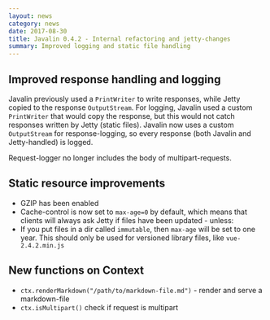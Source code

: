 ```yaml
---
layout: news
category: news
date: 2017-08-30
title: Javalin 0.4.2 - Internal refactoring and jetty-changes
summary: Improved logging and static file handling
---
```


## Improved response handling and logging

Javalin previously used a `PrintWriter` to write responses,
while Jetty copied to the response `OutputStream`.
For logging, Javalin used a custom `PrintWriter` that would copy the response,
but this would not catch responses written by Jetty (static files).
Javalin now uses a custom `OutputStream` for response-logging,
so every response (both Javalin and Jetty-handled) is logged.

Request-logger no longer includes the body of multipart-requests.

## Static resource improvements

* GZIP has been enabled
* Cache-control is now set to `max-age=0` by default, which means that
  clients will always ask Jetty if files have been updated - unless:
* If you put files in a dir called `immutable`, then `max-age` will be set to one year.
  This should only be used for versioned library files, like `vue-2.4.2.min.js`

## New functions on Context
* `ctx.renderMarkdown("/path/to/markdown-file.md")` - render and serve a markdown-file
* `ctx.isMultipart()` check if request is multipart
